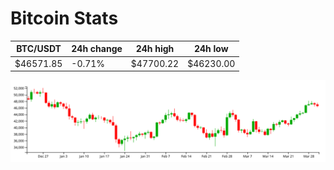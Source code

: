 # Bitcoin Stats

BTC/USDT|24h change|24h high|24h low|
|---|---|---|---|
|$46571.85|-0.71%|$47700.22|$46230.00|

<img src="./chart.svg">
